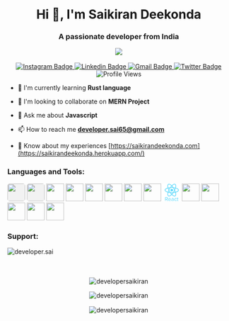  <!-- ![logo](https://github.com/Ashutosh-PMishra/Ashutosh-PMishra/blob/main/Github%20Banner.png) -->
 <h1 align="center">Hi 👋, I'm Saikiran Deekonda</h1>
 <!-- <h3 align="center">A passionate Software Engineer from India</h3> -->
 <h3 align="center">A passionate developer from India</h3>
 <!-- <h3 align="center">Full Stack Developer</h3> -->
 <p align="center">
   <img src="https://readme-typing-svg.herokuapp.com?color=0d8eceF&size=20&center=true&vCenter=true&width=550&height=60&lines=Hello+👋,+I'm+Saikiran!;+Passionate+Full+Stack+Developer+🚀;+Building+innovative+products+is+my+passion+✨;+Always+exploring+new+technologies;+Advocate+for+clean+code+and+best+practices.">
 </p> 
 
 <div align="center">
     <a href="https://instagram.com/saikiran_deekonda">
         <img src="https://img.shields.io/badge/@saikiran.deekonda-30302f?style=flat&logo=instagram&logoColor=white" alt="Instagram Badge">
     </a>
     <a href="https://linkedin.com/in/saikiran-deekonda">
         <img src="https://img.shields.io/badge/saikiran-30302f?style=flat&logo=linkedin" alt="Linkedin Badge">
     </a>
     <a href="mailto:developer.sai65@gmail.com">
         <img src="https://img.shields.io/badge/developer.sai65@gmail.com-30302f?style=flat&logo=Gmail&logoColor=white" alt="Gmail Badge">
     </a>
     <a href="https://twitter.com/DeveloperSai65">
         <img src="https://img.shields.io/badge/DeveloperSai65-30302f?style=flat&logo=Twitter&logoColor=white" alt="Twitter Badge">
     </a>
     <a >
         <img src="https://komarev.com/ghpvc/?username=developersaikiran&label=Profile%20views&color=0e75b6&style=flat" alt="Profile Views">
     </a>
 </div>
 
 
 
 - 🌱 I'm currently learning **Rust language**
 
 - 👯 I'm looking to collaborate on **MERN Project**
 
 - 💬 Ask me about **Javascript**
 
 - 📫 How to reach me **developer.sai65@gmail.com**
 
 - 📄 Know about my experiences [https://saikirandeekonda.com](https://saikirandeekonda.herokuapp.com/)
 
 
 
 <h3 align="left">Languages and Tools:</h3>
 <p align="left"> 
     <a rel="noreferrer" style="display: inline-flex; overflow: hidden; background-color: #f2f2f2; border-radius: 5px; padding: 0px;"> 
         <img src="https://cdn-icons-png.flaticon.com/128/5968/5968292.png"  width="40" height="40"/> 
     </a>
     <a rel="noreferrer" style="display: inline-flex; overflow: hidden; background-color: #f2f2f2; border-radius: 5px; padding: 0px;"> 
         <img src="https://cdn-icons-png.flaticon.com/128/5968/5968381.png"  width="40" height="40"/> 
     </a>
     <a rel="noreferrer"> 
         <img src="https://cdn-icons-png.flaticon.com/128/1051/1051277.png"  width="40" height="40"/> 
     </a>
     <a rel="noreferrer"> 
         <img src="https://cdn-icons-png.flaticon.com/128/732/732190.png"  width="40" height="40"/> 
     </a>
     <a rel="noreferrer" > 
         <img src="https://img.icons8.com/?size=80&id=sh3mEpjaKHWj&format=png"  width="40" height="40"/> 
     </a>
     <a rel="noreferrer" > 
         <img src="https://www.freepnglogos.com/uploads/logo-mysql-png/logo-mysql-mysql-logo-png-images-are-download-crazypng-21.png"  width="40" height="40"/> 
     </a>
     <a rel="noreferrer"> 
         <img src="https://img.icons8.com/?size=80&id=LwQEs9KnDgIo&format=png"  width="40" height="40"/> 
     </a>
     <a rel="noreferrer"> 
         <img src="https://img.icons8.com/?size=80&id=8rKdRqZFLurS&format=png"  width="40" height="40"/> 
     </a>
     <a rel="noreferrer"> 
         <img src="https://raw.githubusercontent.com/devicons/devicon/master/icons/react/react-original-wordmark.svg"  width="40" height="40"/> 
     </a>
     <a rel="noreferrer"> 
         <img src="https://img.icons8.com/?size=48&id=123603&format=png"  width="40" height="40"/> 
     </a>
     <a rel="noreferrer"> 
         <img src="https://img.icons8.com/?size=48&id=71257&format=png"  width="40" height="40"/> 
     </a>
     <a rel="noreferrer"> 
         <img src="https://img.icons8.com/?size=48&id=hsPbhkOH4FMe&format=png"  width="40" height="40"/> 
     </a>
     <a rel="noreferrer"> 
         <img src="https://img.icons8.com/?size=48&id=nUFOCFvI5eIk&format=png"  width="40" height="40"/> 
     </a>
     <a rel="noreferrer"> 
         <img src="https://cdn-icons-png.flaticon.com/128/7067/7067846.png"  width="40" height="40"/> 
     </a>
 </p>
 
 <h3 align="left">Support:</h3>
     <a href="https://www.buymeacoffee.com/developer.sai"> 
         <img align="left" src="https://cdn.buymeacoffee.com/buttons/v2/default-yellow.png" height="50" width="210" alt="developer.sai" />
     </a>
 <br>
 <br>
 <br>
   
 <p align="center">
     <img align="center" src="https://github-readme-stats.vercel.app/api/top-langs?username=developersaikiran&show_icons=true&locale=en&layout=compact" alt="developersaikiran" />
 </p>
 
 <p align="center">
     <img align="center" src="https://github-readme-stats.vercel.app/api?username=developersaikiran&show_icons=true&locale=en" alt="developersaikiran" />
 </p>
 
 <p align="center">
     <img align="center" src="https://github-readme-streak-stats.herokuapp.com/?user=developersaikiran&" alt="developersaikiran" />
 </p>
